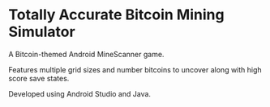 # Totally Accurate Bitcoin Mining Simulator

A Bitcoin-themed Android MineScanner game. 

Features multiple grid sizes and number bitcoins to uncover along with high score save states.

Developed using Android Studio and Java.
